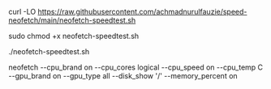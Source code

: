 
curl -LO https://raw.githubusercontent.com/achmadnurulfauzie/speed-neofetch/main/neofetch-speedtest.sh

sudo chmod +x neofetch-speedtest.sh

./neofetch-speedtest.sh

neofetch --cpu_brand on --cpu_cores logical --cpu_speed on --cpu_temp C --gpu_brand on  --gpu_type all --disk_show '/' --memory_percent on
